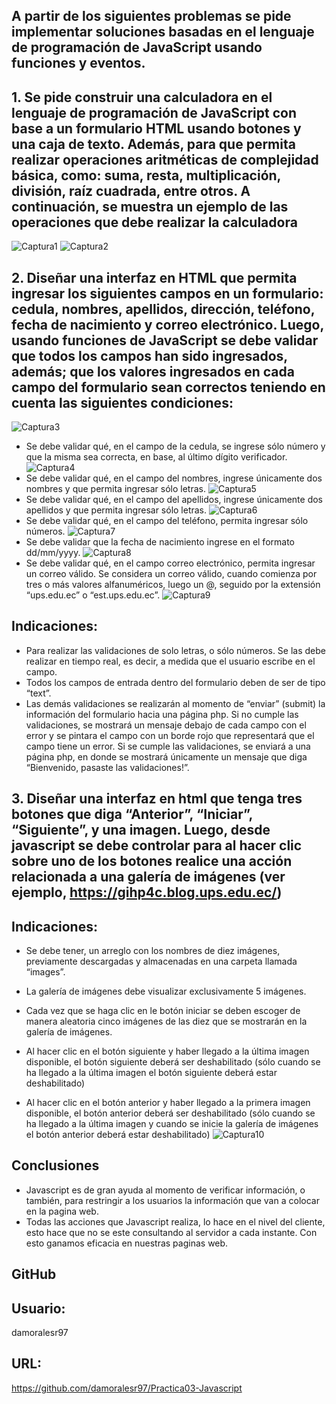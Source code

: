 ## A partir de los siguientes problemas se pide implementar soluciones basadas en el lenguaje de programación de JavaScript usando funciones y eventos. 
## 1. Se pide construir una calculadora en el lenguaje de programación de JavaScript con base a un formulario HTML usando botones y una caja de texto. Además, para que permita realizar operaciones aritméticas de complejidad básica, como: suma, resta, multiplicación, división, raíz cuadrada, entre otros. A continuación, se muestra un ejemplo de las operaciones que debe realizar la calculadora 
![Captura1](capturas/Captura1.JPG)
![Captura2](capturas/Captura2.JPG)
## 2. Diseñar una interfaz en HTML que permita ingresar los siguientes campos en un formulario: cedula, nombres, apellidos, dirección, teléfono, fecha de nacimiento y correo electrónico. Luego, usando funciones de JavaScript se debe validar que todos los campos han sido ingresados, además; que los valores ingresados en cada campo del formulario sean correctos teniendo en cuenta las siguientes condiciones: 
![Captura3](capturas/Captura3.JPG)
- Se debe validar qué, en el campo de la cedula, se ingrese sólo número y que la misma sea correcta, en base, al último dígito verificador. 
![Captura4](capturas/Captura4.JPG) 
- Se debe validar qué, en el campo del nombres, ingrese únicamente dos nombres y que permita ingresar sólo letras. 
![Captura5](capturas/Captura5.JPG)
- Se debe validar qué, en el campo del apellidos, ingrese únicamente dos apellidos y que permita ingresar sólo letras. 
![Captura6](capturas/Captura6.JPG)
- Se debe validar qué, en el campo del teléfono, permita ingresar sólo números. 
![Captura7](capturas/Captura7.JPG)
- Se debe validar que la fecha de nacimiento ingrese en el formato dd/mm/yyyy. 
![Captura8](capturas/Captura8.JPG)
- Se debe validar qué, en el campo correo electrónico, permita ingresar un correo válido. Se considera un correo válido, cuando comienza por tres o más valores alfanuméricos, luego un @, seguido por la extensión “ups.edu.ec” o “est.ups.edu.ec”. 
![Captura9](capturas/Captura9.JPG)
## Indicaciones: 
- Para realizar las validaciones de solo letras, o sólo números. Se las debe realizar en tiempo real, es decir, a medida que el usuario escribe en el campo. 
- Todos los campos de entrada dentro del formulario deben de ser de tipo “text”. 
- Las demás validaciones se realizarán al momento de “enviar” (submit) la información del formulario hacia una página php. Si no cumple las validaciones, se mostrará un mensaje debajo de cada campo con el error y se pintara el campo con un borde rojo que representará que el campo tiene un error. Si se cumple las validaciones, se enviará a una página php, en donde se mostrará únicamente un mensaje que diga “Bienvenido, pasaste las validaciones!”. 


## 3. Diseñar una interfaz en html que tenga tres botones que diga “Anterior”, “Iniciar”, “Siguiente”, y una imagen. Luego, desde javascript se debe controlar para al hacer clic sobre uno de los botones realice una acción relacionada a una galería de imágenes (ver ejemplo, https://gihp4c.blog.ups.edu.ec/) 
## Indicaciones: 
- Se debe tener, un arreglo con los nombres de diez imágenes, previamente descargadas y almacenadas en una carpeta llamada “images”. 
- La galería de imágenes debe visualizar exclusivamente 5 imágenes. 
- Cada vez que se haga clic en le botón iniciar se deben escoger de manera aleatoria cinco imágenes de las diez que se mostrarán en la galería de imágenes. 

- Al hacer clic en el botón siguiente y haber llegado a la última imagen disponible, el botón siguiente deberá ser deshabilitado (sólo cuando se ha llegado a la última imagen el botón siguiente deberá estar deshabilitado) 
- Al hacer clic en el botón anterior y haber llegado a la primera imagen disponible, el botón anterior deberá ser deshabilitado (sólo cuando se ha llegado a la última imagen y cuando se inicie la galería de imágenes el botón anterior deberá estar deshabilitado) 
![Captura10](capturas/Captura10.JPG)

## Conclusiones
- Javascript es de gran ayuda al momento de verificar información, o también, para restringir a los usuarios la información que van a colocar en la pagina web.
- Todas las acciones que Javascript realiza, lo hace en el nivel del cliente, esto hace que no se este consultando al servidor a cada instante. Con esto ganamos eficacia en nuestras paginas web.



## GitHub
## Usuario: 
damoralesr97
## URL: 
https://github.com/damoralesr97/Practica03-Javascript
